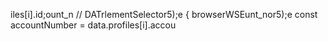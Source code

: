 

iles[i].id;ount_n
        // DATrlementSelector5);e
                    { browserWSEunt_nor5);e
        const accountNumber = data.profiles[i].accou

